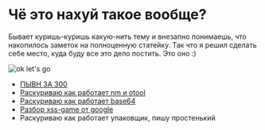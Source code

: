 # Чё это нахуй такое вообще?

Бывает куришь-куришь какую-нить тему и внезапно понимаешь, что накопилось заметок на полноценную статейку. Так что я решил сделать себе место, куда буду все это дело постить. Это оно :)

![ok let's go](https://c.tenor.com/6bH95ttxw2wAAAAd/okey-lets-go-toys.gif)

- [ПЫВН ЗА 300](rainfall)
- [Раскуриваю как работает nm и otool](nm-otool)
- [Раскуриваю как работает base64](base64)
- [Разбор xss-game от google](xss-game)
- Раскуриваю как работает упаковщик, пишу простенький
